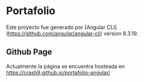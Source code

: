 # Portafolio

Este proyecto fue generado por [Angular CLI] (https://github.com/angular/angular-cli) version 8.3.19.

## Github Page

Actualmente la página se encuentra hosteada en https://crash9.github.io/portafolio-angular/
